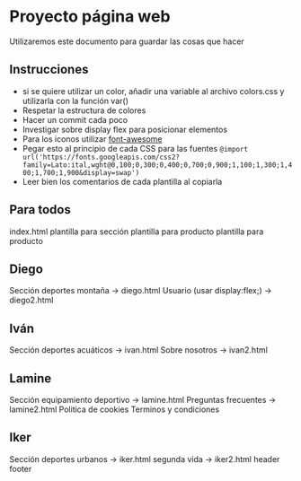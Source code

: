 # Proyecto página web
Utilizaremos este documento para guardar las cosas que hacer

## Instrucciones
- si se quiere utilizar un color, añadir una variable al archivo colors.css y utilizarla con la función var()
- Respetar la estructura de colores
- Hacer un commit cada poco
- Investigar sobre display flex para posicionar elementos
- Para los iconos utilizar [font-awesome](https://fontawesome.com/search)
- Pegar esto al principio de cada CSS para las fuentes `@import url('https://fonts.googleapis.com/css2?family=Lato:ital,wght@0,100;0,300;0,400;0,700;0,900;1,100;1,300;1,400;1,700;1,900&display=swap')`
- Leer bien los comentarios de cada plantilla al copiarla

## Para todos
index.html
plantilla para sección
plantilla para producto
plantilla para producto
## Diego
Sección deportes montaña -> diego.html
Usuario (usar display:flex;) -> diego2.html
## Iván
Sección deportes acuáticos -> ivan.html
Sobre nosotros -> ivan2.html
## Lamine
Sección equipamiento deportivo -> lamine.html
Preguntas frecuentes -> lamine2.html
Politica de cookies
Terminos y condiciones 
## Iker
Sección deportes urbanos -> iker.html
segunda vida -> iker2.html
header
footer
